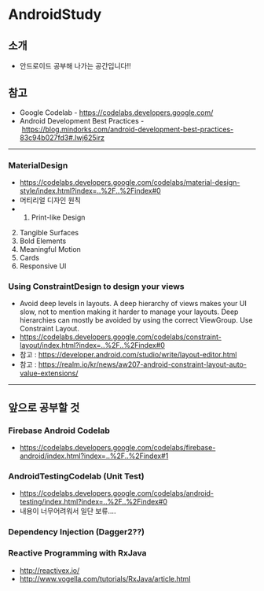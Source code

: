 # AndroidStudy
## 소개   
* 안드로이드 공부해 나가는 공간입니다!!

## 참고
* Google Codelab - https://codelabs.developers.google.com/
* Android Development Best Practices - https://blog.mindorks.com/android-development-best-practices-83c94b027fd3#.lwj625irz 

* * * 

### MaterialDesign
* https://codelabs.developers.google.com/codelabs/material-design-style/index.html?index=..%2F..%2Findex#0
* 머티리얼 디자인 원칙
 * 1) Print-like Design
2) Tangible Surfaces
3) Bold Elements
4) Meaningful Motion
5) Cards
6) Responsive UI

### Using ConstraintDesign to design your views
* Avoid deep levels in layouts. A deep hierarchy of views makes your UI slow, not to mention making it harder to manage your layouts. Deep hierarchies can mostly be avoided by using the correct ViewGroup. Use Constraint Layout.
* https://codelabs.developers.google.com/codelabs/constraint-layout/index.html?index=..%2F..%2Findex#0
* 참고 : https://developer.android.com/studio/write/layout-editor.html
* 참고 : https://realm.io/kr/news/aw207-android-constraint-layout-auto-value-extensions/


* * * 
## 앞으로 공부할 것 

### Firebase Android Codelab
* https://codelabs.developers.google.com/codelabs/firebase-android/index.html?index=..%2F..%2Findex#1


### AndroidTestingCodelab (Unit Test)
* https://codelabs.developers.google.com/codelabs/android-testing/index.html?index=..%2F..%2Findex#0 
* 내용이 너무어려워서 일단 보류.... 

### Dependency Injection (Dagger2??)
### Reactive Programming with RxJava
* http://reactivex.io/
* http://www.vogella.com/tutorials/RxJava/article.html
